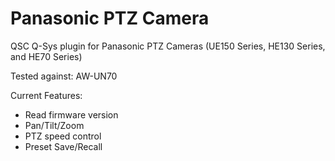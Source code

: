 # Panasonic PTZ Camera

QSC Q-Sys plugin for Panasonic PTZ Cameras (UE150 Series, HE130 Series, and HE70 Series)

Tested against: AW-UN70

Current Features:

- Read firmware version
- Pan/Tilt/Zoom
- PTZ speed control
- Preset Save/Recall
  